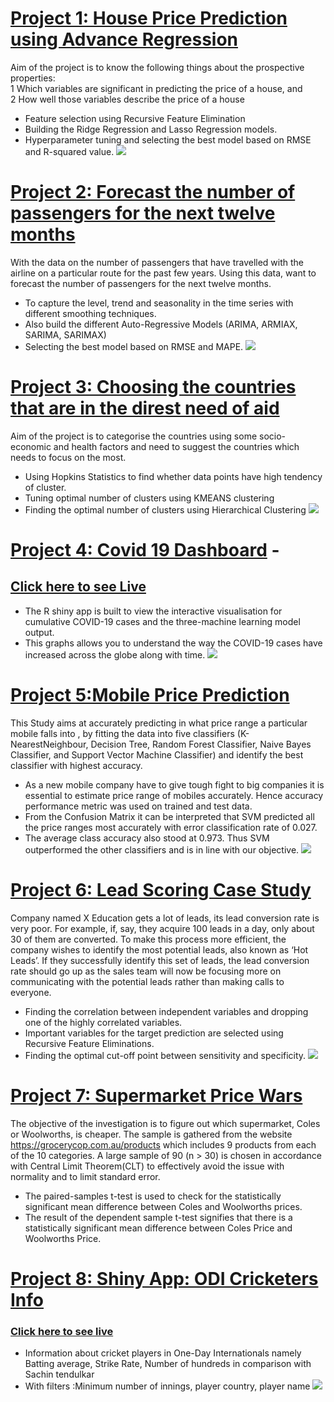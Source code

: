 # [Project 1: House Price Prediction using Advance Regression](https://github.com/Anilbiradar014/House-Price-Prediction-Using-Advance-Regression/blob/main/README.md)
Aim of the project is to know the following things about the prospective properties:<br/>
1 Which variables are significant in predicting the price of a house, and<br/>
2 How well those variables describe the price of a house
+ Feature selection using Recursive Feature Elimination 
+ Building the Ridge Regression and Lasso Regression models.
+ Hyperparameter tuning and selecting the best model based on RMSE and R-squared value.
![](/Images/Result_P1.png)


# [Project 2: Forecast the number of passengers for the next twelve months](https://github.com/Anilbiradar014/Forecast-the-number-of-passengers-for-the-next-twelve-months)

With the data on the number of passengers that have travelled with the airline on a particular route for the past few years. Using this data, want to forecast the number of passengers for the next twelve months.

+ To capture the level, trend and seasonality in the time series with different smoothing techniques.
+ Also build the different Auto-Regressive Models (ARIMA, ARMIAX, SARIMA, SARIMAX)
+ Selecting the best model based on RMSE and MAPE.
![](/Images/SARIMAX_P2.png)

# [Project 3: Choosing the countries that are in the direst need of aid](https://github.com/Anilbiradar014/choosing-the-countries-that-are-in-the-direst-need-of-aid.)
Aim of the project is to categorise the countries using some socio-economic and health factors and need to suggest the countries which needs to focus on the most.
* Using Hopkins Statistics to find whether data points have high tendency of cluster.
* Tuning optimal number of clusters using KMEANS clustering 
* Finding the optimal number of clusters using Hierarchical Clustering
![](/Images/Clustering_P3.png)

# [Project 4: Covid 19 Dashboard](https://github.com/Anilbiradar014/Covid-19-Dashboard-R-Shiny) - 
## [Click here to see Live](https://anilbiradar.shinyapps.io/Covid19Dashboard/)
* The R shiny app is built to view the interactive visualisation for cumulative COVID-19 cases and the three-machine learning model output. 
* This graphs allows you to understand the way the COVID-19 cases have increased across the globe along with time.
![](/Images/Covid_P4.png)

# [Project 5:Mobile Price Prediction](https://github.com/Anilbiradar014/mobile-price-prediction)
This Study aims at accurately predicting in what price range a particular mobile falls into , by fitting the data into five classifiers (K-NearestNeighbour, Decision Tree, Random Forest Classifier, Naive Bayes Classifier, and Support Vector Machine Classifier) and identify the best classifier with highest accuracy.
* As a new mobile company have to give tough fight to big companies it is essential to estimate price range of mobiles accurately. Hence accuracy performance metric was used on trained and test data.
* From the Confusion Matrix it can be interpreted that SVM predicted all the price ranges most accurately with error classification rate of 0.027.
* The average class accuracy also stood at 0.973. Thus SVM outperformed the other classifiers and is in line with our objective.
![](/Images/Mobile_price_p5.png)

# [Project 6: Lead Scoring Case Study](https://github.com/Anilbiradar014/Lead-Scoring-Case-Study/blob/main/Lead_Scoring_Assignment.ipynb)
Company named X Education gets a lot of leads, its lead conversion rate is very poor. For example, if, say, they acquire 100 leads in a day, only about 30 of them are converted. To make this process more efficient, the company wishes to identify the most potential leads, also known as ‘Hot Leads’. If they successfully identify this set of leads, the lead conversion rate should go up as the sales team will now be focusing more on communicating with the potential leads rather than making calls to everyone.
* Finding the correlation between independent variables and dropping one of the highly correlated variables.
* Important variables for the target prediction are selected using Recursive Feature Eliminations.
* Finding the optimal cut-off point between sensitivity and specificity.
![](/Images/Lead_P5.png)

# [Project 7: Supermarket Price Wars](https://github.com/Anilbiradar014/Supermarket-Price-Wars)
The objective of the investigation is to figure out which supermarket, Coles or Woolworths, is cheaper. The sample is gathered from the website https://grocerycop.com.au/products which includes 9 products from each of the 10 categories. A large sample of 90 (n > 30) is chosen in accordance with Central Limit Theorem(CLT) to effectively avoid the issue with normality and to limit standard error. 
* The paired-samples t-test is used to check for the statistically significant mean difference between Coles and Woolworths prices. 
* The result of the dependent sample t-test signifies that there is a statistically significant mean difference between Coles Price and Woolworths Price. 

# [Project 8: Shiny App: ODI Cricketers Info](https://github.com/Anilbiradar014/ODI-Cricketers-Info-Shiny-App)
### [Click here to see live](https://anilbiradar.shinyapps.io/CricketODIPlayersBattingDetails/)
* Information about cricket players in One-Day Internationals namely Batting average, Strike Rate, Number of hundreds in comparison with Sachin tendulkar
* With filters :Minimum number of innings, player country, player name
![](https://github.com/Anilbiradar014/Anilkumar/blob/main/Images/ODI_P8.png)
